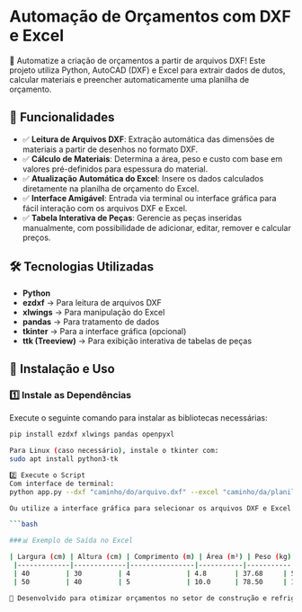 # Automação de Orçamentos com DXF e Excel

🚀 Automatize a criação de orçamentos a partir de arquivos DXF! Este projeto utiliza Python, AutoCAD (DXF) e Excel para extrair dados de dutos, calcular materiais e preencher automaticamente uma planilha de orçamento.

## 📌 Funcionalidades
- ✅ **Leitura de Arquivos DXF**: Extração automática das dimensões de materiais a partir de desenhos no formato DXF.
- ✅ **Cálculo de Materiais**: Determina a área, peso e custo com base em valores pré-definidos para espessura do material.
- ✅ **Atualização Automática do Excel**: Insere os dados calculados diretamente na planilha de orçamento do Excel.
- ✅ **Interface Amigável**: Entrada via terminal ou interface gráfica para fácil interação com os arquivos DXF e Excel.
- ✅ **Tabela Interativa de Peças**: Gerencie as peças inseridas manualmente, com possibilidade de adicionar, editar, remover e calcular preços.

## 🛠 Tecnologias Utilizadas
- **Python**
- **ezdxf** → Para leitura de arquivos DXF
- **xlwings** → Para manipulação do Excel
- **pandas** → Para tratamento de dados
- **tkinter** → Para a interface gráfica (opcional)
- **ttk (Treeview)** → Para exibição interativa de tabelas de peças

## 🚀 Instalação e Uso

### 1️⃣ Instale as Dependências

Execute o seguinte comando para instalar as bibliotecas necessárias:

```bash
pip install ezdxf xlwings pandas openpyxl

Para Linux (caso necessário), instale o tkinter com:
sudo apt install python3-tk

2️⃣ Execute o Script
Com interface de terminal:
python app.py --dxf "caminho/do/arquivo.dxf" --excel "caminho/da/planilha.xlsx"

Ou utilize a interface gráfica para selecionar os arquivos DXF e Excel diretamente.

```bash

###📊 Exemplo de Saída no Excel

| Largura (cm) | Altura (cm) | Comprimento (m) | Área (m²) | Peso (kg) | Preço (R$) |
 |-------------|-------------|----------------|-----------|-----------|-----------|
 | 40         | 30         | 4              | 4.8       | 37.68     | 565.20    |
 | 50         | 40         | 5              | 10.0      | 78.50     | 1177.50   

👷 Desenvolvido para otimizar orçamentos no setor de construção e refrigeração! 🚀

